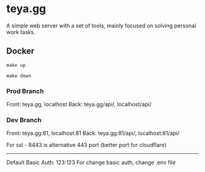 # teya.gg
A simple web server with a set of tools, mainly focused on solving personal work tasks.

## Docker

```Run
make up
```

```Stop Docker Container
make down
```

### Prod Branch

Front: teya.gg, localhost
Back: teya.gg/api/, localhost/api/

### Dev Branch
Front: teya.gg:81, localhost:81
Back: teya.gg:81/api/, localhost:81/api/

For ssl - 8443 is alternative 443 port (better port for cloudflare)

---
Default Basic Auth: 123:123
For change basic auth, change .env file
